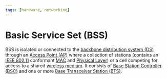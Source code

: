 ```yaml
---
tags: [hardware, networking]
---
```


# Basic Service Set (BSS)

BSS is isolated or connected to the [backbone distribution system (DS)](202304171340.md)
through an [Access Point (AP)](202304061549.md) where a collection of stations
(contains an [IEEE 802.11](202303292155.md) conformant [MAC](202303301623.md)
and [Physical Layer](202206131647.md)) or a cell competing for access to a
shared [wireless medium](202302161842.md). It consists of [Base Station Controller (BSC)](202303312026.md)
and one or more [Base Transceiver Station (BTS)](202305162145.md).
